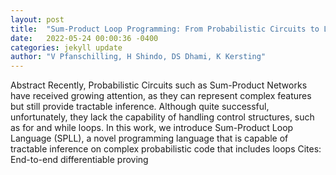```yaml
---
layout: post
title:  "Sum-Product Loop Programming: From Probabilistic Circuits to Loop Programming"
date:   2022-05-24 00:00:36 -0400
categories: jekyll update
author: "V Pfanschilling, H Shindo, DS Dhami, K Kersting"
---
```

Abstract Recently, Probabilistic Circuits such as Sum-Product Networks have received growing attention, as they can represent complex features but still provide tractable inference. Although quite successful, unfortunately, they lack the capability of handling control structures, such as for and while loops. In this work, we introduce Sum-Product Loop Language (SPLL), a novel programming language that is capable of tractable inference on complex probabilistic code that includes loops  Cites: End-to-end differentiable proving